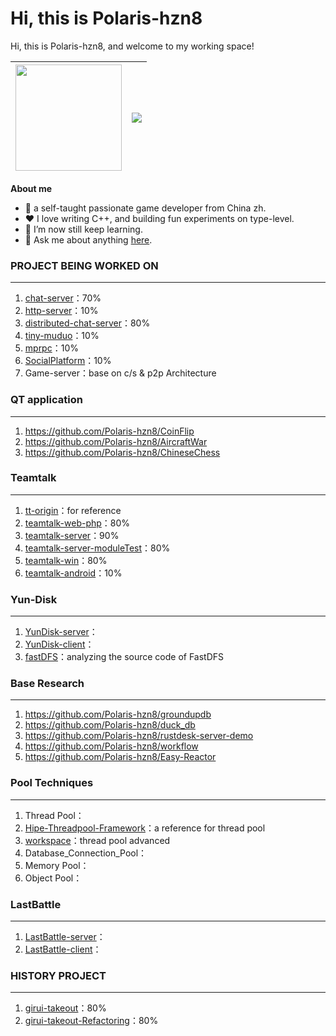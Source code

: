 # Hi, this is Polaris-hzn8

Hi, this is Polaris-hzn8, and welcome to my working space! 

| <a href="https://github.com/anuraghazra/github-readme-stats"><img height="170px" src="https://github-readme-stats.vercel.app/api?username=Polaris-hzn8&hide_border=true" /></a> | <a href="https://github.com/anuraghazra/github-readme-stats"><img align="center" src="https://github-readme-stats.vercel.app/api/top-langs/?username=polaris-hzn8&layout=compact&hide_border=true" /></a> |
| ------------------------------------------------------------ | ------------------------------------------------------------ |

**About me** 

- 🌱 a self-taught passionate game developer from China zh.
- ❤️ I love writing C++, and building fun experiments on type-level.
- 🔭 I’m now still keep learning.
- 💬 Ask me about anything [here](https://github.com/Polaris-hzn8/Polaris-hzn8/issues). 

### PROJECT BEING WORKED ON

---

1. [chat-server](https://github.com/Polaris-hzn8/miniWechat)：70%
2. [http-server](https://github.com/Polaris-hzn8/http-server)：10%
3. [distributed-chat-server](https://github.com/Polaris-hzn8/distributed-chat-servers)：80%
4. [tiny-muduo](https://github.com/Polaris-hzn8/tiny-muduo)：10%
5. [mprpc](https://github.com/Polaris-hzn8/remote-procedure-call)：10%
6. [SocialPlatform](https://github.com/Polaris-hzn8/SocialPlatform)：10%
7. Game-server：base on c/s & p2p Architecture

### QT application

---

1. https://github.com/Polaris-hzn8/CoinFlip
2. https://github.com/Polaris-hzn8/AircraftWar
3. https://github.com/Polaris-hzn8/ChineseChess 

### Teamtalk

---

1. [tt-origin](https://github.com/Polaris-hzn8/tt)：for reference
2. [teamtalk-web-php](https://github.com/Polaris-hzn8/teamtalk-web-php)：80%
4. [teamtalk-server](https://github.com/Polaris-hzn8/teamtalk-server)：90%
5. [teamtalk-server-moduleTest](https://github.com/Polaris-hzn8/TeamTalk_BlueBling)：80%
6. [teamtalk-win](https://github.com/Polaris-hzn8/teamtalk-win)：80%
7. [teamtalk-android](https://github.com/Polaris-hzn8/teamtalk-android)：10%

### Yun-Disk

---

1. [YunDisk-server](https://github.com/Polaris-hzn8/YunDisk-server)：
2. [YunDisk-client](https://github.com/Polaris-hzn8/YunDisk-client)：
3. [fastDFS](https://github.com/polaris-hzn8/fastdfs/tree/feature/add-comments)：analyzing the source code of FastDFS

### Base Research

---

1. https://github.com/Polaris-hzn8/groundupdb
2. https://github.com/Polaris-hzn8/duck_db
3. https://github.com/Polaris-hzn8/rustdesk-server-demo
4. https://github.com/Polaris-hzn8/workflow
5. https://github.com/Polaris-hzn8/Easy-Reactor 

### Pool Techniques

---

1. Thread Pool：
2. [Hipe-Threadpool-Framework](https://github.com/Polaris-hzn8/Hipe-Threadpool-Framework)：a reference for thread pool
3. [workspace](https://github.com/CodingHanYa/workspace)：thread pool advanced
4. Database_Connection_Pool：
5. Memory Pool：
6. Object Pool：

### LastBattle

---

1. [LastBattle-server](https://github.com/Polaris-hzn8/LastBattle-Server)：
2. [LastBattle-client](https://github.com/Polaris-hzn8/LastBattle-Client)：

### HISTORY PROJECT

---

1. [girui-takeout](https://github.com/Polaris-hnz8/girui-takeout)：80%
2. [girui-takeout-Refactoring](https://github.com/Polaris-hnz8/girui-takeout-Refactoring)：80%